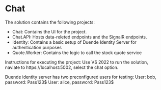 # Chat

The solution contains the following projects:

- Chat: Contains the UI for the project.
- Chat.API: Hosts data-releted endpoints and the SignalR endpoints.
- Identity: Contains a basic setup of Duende Identity Server for authentication purposes
- Quote.Worker: Contains the logic to call the stock quote service

Instructions for executing the project:
Use VS 2022 to run the solution, naviate to https://localhost:5002, select the chat option.

Duende identity server has two preconfigured users for testing:
User: bob, password: Pass123$
User: alice, password: Pass123$
